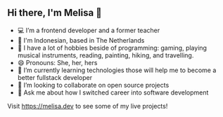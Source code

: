 ## Hi there, I'm Melisa 👋
- 💻 I’m a frontend developer and a former teacher
- 🏡 I'm Indonesian, based in The Netherlands
- 🔭 I have a lot of hobbies beside of programming: gaming, playing musical instruments, reading, painting, hiking, and travelling.
- 😄 Pronouns: She, her, hers
- 🌱 I’m currently learning technologies those will help me to become a better fullstack developer
- 👯 I’m looking to collaborate on open source projects
- 💬 Ask me about how I switched career into software development

Visit https://melisa.dev to see some of my live projects!

<!--
**melisayu/melisayu** is a ✨ _special_ ✨ repository because its `README.md` (this file) appears on your GitHub profile.

Here are some ideas to get you started:

- 🔭 I’m currently working on ...
- 🌱 I’m currently learning ...
- 👯 I’m looking to collaborate on ...
- 🤔 I’m looking for help with ...
- 💬 Ask me about ...
- 📫 How to reach me: ...
- 😄 Pronouns: ...
- ⚡ Fun fact: ...
-->
